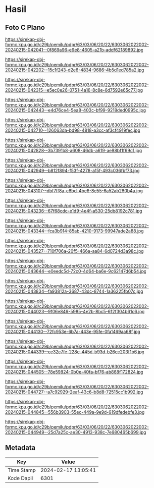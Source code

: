# Hasil

## Foto C Plano

https://sirekap-obj-formc.kpu.go.id/c29b/pemilu/pdpr/63/03/06/20/22/6303062022002-20240215-042041--0f869a96-e9e8-4605-a21b-addf62189892.jpg

https://sirekap-obj-formc.kpu.go.id/c29b/pemilu/pdpr/63/03/06/20/22/6303062022002-20240215-042202--15c1f243-d2e6-4834-9686-4b5d1ed785a2.jpg

https://sirekap-obj-formc.kpu.go.id/c29b/pemilu/pdpr/63/03/06/20/22/6303062022002-20240215-042315--e5ec0e26-0751-4a16-8c8e-6d7592e65c77.jpg

https://sirekap-obj-formc.kpu.go.id/c29b/pemilu/pdpr/63/03/06/20/22/6303062022002-20240215-042443--e4d76ce4-5ea8-403c-bf99-9218ded0995c.jpg

https://sirekap-obj-formc.kpu.go.id/c29b/pemilu/pdpr/63/03/06/20/22/6303062022002-20240215-042710--126063da-bd98-4818-a3cc-af3cf4919fec.jpg

https://sirekap-obj-formc.kpu.go.id/c29b/pemilu/pdpr/63/03/06/20/22/6303062022002-20240215-042828--3b7391b8-a608-46db-a619-ae88bf1f69c1.jpg

https://sirekap-obj-formc.kpu.go.id/c29b/pemilu/pdpr/63/03/06/20/22/6303062022002-20240215-042949--b812f894-f53f-4278-a15f-493c036fbf73.jpg

https://sirekap-obj-formc.kpu.go.id/c29b/pemilu/pdpr/63/03/06/20/22/6303062022002-20240215-043107--dbf7ff8a-c8bd-4be8-8e55-6a52ab280b4a.jpg

https://sirekap-obj-formc.kpu.go.id/c29b/pemilu/pdpr/63/03/06/20/22/6303062022002-20240215-043236--67f68cdc-e1d9-4e4f-a530-25db8192c781.jpg

https://sirekap-obj-formc.kpu.go.id/c29b/pemilu/pdpr/63/03/06/20/22/6303062022002-20240215-043344--fca3b914-85ab-4210-9173-99947ade2a88.jpg

https://sirekap-obj-formc.kpu.go.id/c29b/pemilu/pdpr/63/03/06/20/22/6303062022002-20240215-043527--710f706a-20f5-466a-aa84-6d0724d3a98c.jpg

https://sirekap-obj-formc.kpu.go.id/c29b/pemilu/pdpr/63/03/06/20/22/6303062022002-20240215-043644--e0eedc5d-72c0-4d64-ba6e-9c62147d6b54.jpg

https://sirekap-obj-formc.kpu.go.id/c29b/pemilu/pdpr/63/03/06/20/22/6303062022002-20240215-043834--fa93812a-3687-43dc-8744-1a36225fb07c.jpg

https://sirekap-obj-formc.kpu.go.id/c29b/pemilu/pdpr/63/03/06/20/22/6303062022002-20240215-044023--9f06e846-5985-4e2b-8bc5-612f304b61c6.jpg

https://sirekap-obj-formc.kpu.go.id/c29b/pemilu/pdpr/63/03/06/20/22/6303062022002-20240215-044130--72fc953e-6b7a-443e-95fe-0fa1469aa68f.jpg

https://sirekap-obj-formc.kpu.go.id/c29b/pemilu/pdpr/63/03/06/20/22/6303062022002-20240215-044339--ce32c7fe-228e-445d-b93d-b26ec203f1b6.jpg

https://sirekap-obj-formc.kpu.go.id/c29b/pemilu/pdpr/63/03/06/20/22/6303062022002-20240215-044505--78e59824-0b0e-40fa-bf76-ab868f172824.jpg

https://sirekap-obj-formc.kpu.go.id/c29b/pemilu/pdpr/63/03/06/20/22/6303062022002-20240215-044727--a7c92929-2eaf-43c6-b8d8-72515cc1b992.jpg

https://sirekap-obj-formc.kpu.go.id/c29b/pemilu/pdpr/63/03/06/20/22/6303062022002-20240215-044845--556b3903-55ec-449a-9e9d-619dfedebfe3.jpg

https://sirekap-obj-formc.kpu.go.id/c29b/pemilu/pdpr/63/03/06/20/22/6303062022002-20240215-044949--25d7a25c-ae30-4913-938c-7e680465b699.jpg


## Metadata

| Key        | Value               |
| ---------- | ------------------- |
| Time Stamp | 2024-02-17 13:05:41 |
| Kode Dapil | 6301                |




